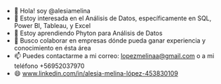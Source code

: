 - 👋 Hola! soy @alesiamelina
- 👀 Estoy interesada en el Análisis de Datos, específicamente en SQL, Power BI, Tableau, y Excel
- 🌱 Estoy aprendiendo Phyton para Análisis de Datos
- 💞️ Busco colaborar en empresas dónde pueda ganar experiencia y conocimiento en ésta área
- 📫 Puedes contactarme a mi correo: lopezmelinaa@gmail.com o a mi teléfono +56952037970
- 😄 www.linkedin.com/in/alesia-melina-lópez-453830109
  
  

<!---
alesiamelina/alesiamelina is a ✨ special ✨ repository because its `README.md` (this file) appears on your GitHub profile.
You can click the Preview link to take a look at your changes.
--->
